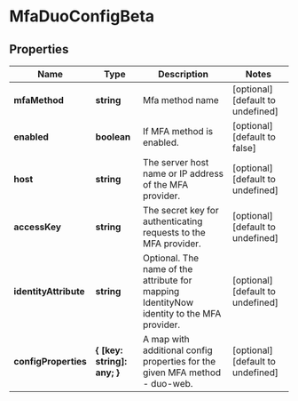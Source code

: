 # MfaDuoConfigBeta

## Properties

Name | Type | Description | Notes
------------ | ------------- | ------------- | -------------
**mfaMethod** | **string** | Mfa method name | [optional] [default to undefined]
**enabled** | **boolean** | If MFA method is enabled. | [optional] [default to false]
**host** | **string** | The server host name or IP address of the MFA provider. | [optional] [default to undefined]
**accessKey** | **string** | The secret key for authenticating requests to the MFA provider. | [optional] [default to undefined]
**identityAttribute** | **string** | Optional. The name of the attribute for mapping IdentityNow identity to the MFA provider. | [optional] [default to undefined]
**configProperties** | **{ [key: string]: any; }** | A map with additional config properties for the given MFA method - duo-web. | [optional] [default to undefined]

